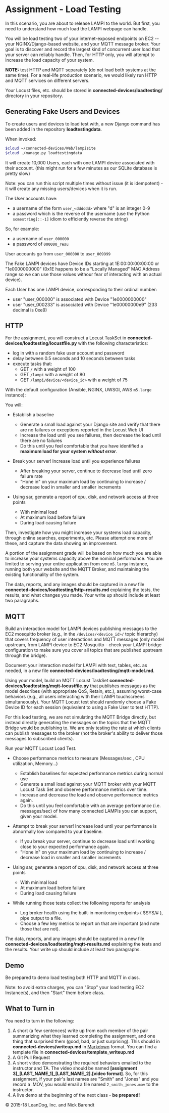 # Assignment - Load Testing

In this scenario, you are about to release LAMPI to the world. But first, you need to understand how much load the LAMPI webpage can handle.

You will be load testing two of your internet-exposed endpoints on EC2 -- your NGINX/Django-based website, and your MQTT message broker. Your goal is to discover and record the largest kind of concurrent user load that your server can reliably handle.  Then, for HTTP only, you will attempt to increase the load capacity of your system.

**NOTE:** test HTTP and MQTT separately (do not load both systems at the same time).  For a real-life production scenario, we would likely run HTTP and MQTT services on different servers.

Your Locust files, etc. should be stored in **connected-devices/loadtesting/** directory in your repository.

## Generating Fake Users and Devices

To create users and devices to load test with, a new Django command has been added in the repository **loadtestingdata**. 

When invoked:

```bash
$cloud ~/connected-devices/Web/lampisite
$cloud ./manage.py loadtestingdata
```

It will create 10,000 Users, each with one LAMPI device associated with their account.  (this might run for a few minutes as our SQLite database is pretty slow)

Note: you can run this script multiple times without issue (it is idempotent) - it will create any missing users/devices when it is run.

The User accounts have:

* a username of the form `user_<dddddd>` where "d" is an integer 0-9
* a password which is the reverse of the username (use the Python `somestring[::-1]` idiom to efficiently reverse the string)

So, for example:

* a username of `user_000000`
* a password of `000000_resu`

User accounts go from `user_000000` to `user_009999`

The Fake LAMPI devices have Device IDs starting at 1E:00:00:00:00:00 or "1e0000000000" (0x1E happens to be a "Locally Managed" MAC Address range so we can use those values withour fear of interacting with an actual device).

Each User has one LAMPI device, corresponding to their ordinal number:

* user "user\_000000" is associated with Device "1e0000000000"
* user "user\_000233" is associated with Device "1e00000000e9" (233 decimal is 0xe9)

## HTTP

For the assignment, you will construct a Locust TaskSet in **connected-devices/loadtesting/locustfile.py** with the following characteristics:

* log in with a random fake user account and password
* delay between 0.5 seconds and 10 seconds between tasks
* execute tasks that:
    * GET `/` with a weight of 100
    * GET `/lampi` with a weight of 80
    * GET `/lampi/device/<device_id>` with a weight of 75

With the default configuration (Ansible, NGINX, UWSGI, AWS `m5.large` instance):

You will:

* Establish a baseline
    * Generate a small load against your Django site and verify that there are no failures or exceptions reported in the Locust Web UI
    * Increase the load until you see failures, then decrease the load until there are no failures
    * Do this until you feel comfortable that you have identified a __maximum load for your system *without error*__.


* Break your server! Increase load until you experience failures
    * After breaking your server, continue to decrease load until zero failure rate
    * "Hone in" on your maximum load by continuing to increase / decrease load in smaller and smaller increments

* Using sar, generate a report of cpu, disk, and network access at three points
     * With minimal load
     * At maximum load before failure
     * During load causing failure

Then, investigate how you might increase your systems load capacity, through online searches, experiments, etc.  Please attempt one more of these, and capture the data showing an improvement.

A portion of the assignment grade will be based on how much you are able to increase your systems capacity above the nominal performance.  You are limited to serving your entire application from one `m5.large` instance, running both your website and the MQTT Broker, and maintaining the existing functionality of the system.

The data, reports, and any images should be captured in a new file **connected-devices/loadtesting/http-results.md** explaining the tests, the results, and what changes you made.  Your write up should include at least two paragraphs.

## MQTT

Build an interaction model for LAMPI devices publishing messages to the EC2 mosquitto broker (e.g., in the `/devices/<device_id>/` topic hierarchy) that covers frequency of user interactions and MQTT messages (only model upstream, from LAMPI device to EC2 Mosquitto - check your LAMPI bridge configuration to make sure you cover all topics that are published upstream through the bridge).

Document your interaction model for LAMPI with text, tables, etc. as needed, in a new file **connected-devices/loadtesting/mqtt-model.md**.

Using your model, build an MQTT Locust TaskSet **connected-devices/loadtesting/mqtt-locustfile.py** that publishes messages as the model describes (with appropriate QoS, Retain, etc.), assuming worst-case behaviors (e.g., all users interacting with their LAMPI touchscreens simultaneously).  Your MQTT Locust test should randomly choose a Fake Device ID for each session (equivalent to using a Fake User to test HTTP).

For this load testing, we are not simulating the MQTT Bridge directly, but instead directly generating the messages on the topics that the MQTT Bridge would be publishing to.  We are only testing the rate at which clients can publish messages to the broker (not the broker's ability to deliver those messages to subscribed clients).

Run your MQTT Locust Load Test.

* Choose performance metrics to measure (Messages/sec , CPU utilization, Memory...)
    * Establish baselines for expected performance metrics during normal use
    * Generate a small load against your MQTT broker with your MQTT Locust Task Set and observe performance metrics over time.
    * Increase and decrease the load and observe performance metrics again.
    * Do this until you feel comfortable with an average performance (i.e. messages/sec) of how many connected LAMPIs you can support, given your model.

* Attempt to break your server! Increase load until your performance is abnormally low compared to your baseline.
    * If you break your server, continue to decrease load until working close to your expected performance again.
    * "Hone in" on your maximum load by continuing to increase / decrease load in smaller and smaller increments

* Using sar, generate a report of cpu, disk, and network access at three points
    * With minimal load
    * At maximum load before failure
    * During load causing failure
* While running those tests collect the following reports for analysis
    * Log broker health using the built-in monitoring endpoints ( $SYS/# ), pipe output to a file.
    * Choose a few key metrics to report on that are important (and note those that are not).

The data, reports, and any images should be captured in a new file **connected-devices/loadtesting/mqtt-results.md** explaining the tests and the results.  Your write up should include at least two paragraphs.

## Demo

Be prepared to demo load testing both HTTP and MQTT in class.

Note: to avoid extra charges, you can "Stop" your load testing EC2 Instance(s), and then "Start" them before class.

## What to Turn in

You need to turn in the following:

1. A short (a few sentences) write up from each member of the pair summarizing what they learned completing the assignment, and one thing that surprised them (good, bad, or just surprising).  This should in **connected-devices/writeup.md** in [Markdown](https://daringfireball.net/projects/markdown/) format.  You can find a template file in **connected-devices/template\_writeup.md**
2. A Git Pull Request
3. A short video demonstrating the required behaviors emailed to the instructor and TA.  The video should be named **[assignment 3]_[LAST_NAME_1]\_[LAST_NAME_2].[video format]**.  So, for this assignment, if your pair's last names are "Smith" and "Jones" and you record a .MOV, you would email a file named ```2_smith_jones.mov``` to the instructor.
4. A live demo at the beginning of the next class - **be prepared!**

&copy; 2015-18 LeanDog, Inc. and Nick Barendt
